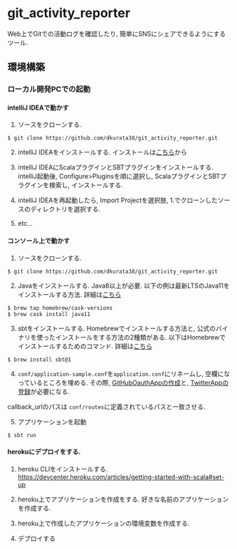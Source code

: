 # git_activity_reporter
Web上でGitでの活動ログを確認したり, 簡単にSNSにシェアできるようにするツール.

## 環境構築
### ローカル開発PCでの起動
#### intelliJ IDEAで動かす
1. ソースをクローンする.
```
$ git clone https://github.com/dkurata38/git_activity_reporter.git
```

2. intelliJ IDEAをインストールする.
インストールは[こちら](https://www.jetbrains.com/idea/)から

3. intelliJ IDEAにScalaプラグインとSBTプラグインをインストールする.
intelliJ起動後, Configure>Pluginsを順に選択し, ScalaプラグインとSBTプラグインを検索し, インストールする.

4. intelliJ IDEAを再起動したら, Import Projectを選択肢, 1.でクローンしたソースのディレクトリを選択する.

5. etc... 


#### コンソール上で動かす
1. ソースをクローンする.
```
$ git clone https://github.com/dkurata38/git_activity_reporter.git
```

2. Javaをインストールする.
Java8以上が必要. 以下の例は最新LTSのJava11をインストールする方法. 詳細は[こちら](https://qiita.com/seijikohara/items/56cc4ac83ef9d686fab2)
```
$ brew tap homebrew/cask-versions
$ brew cask install java11
```

3. sbtをインストールする.
Homebrewでインストールする方法と, 公式のバイナリを使ったインストールをする方法の2種類がある. 以下はHomebrewでインストールするためのコマンド. 詳細は[こちら](https://www.scala-sbt.org/1.0/docs/ja/Installing-sbt-on-Mac.html)
```
$ brew install sbt@1
```

4. `conf/application-sample.conf`を`application.conf`にリネームし, 空欄になっているところを埋める.
その際, [GitHubOauthAppの作成](https://windii.jp/study/howto/github-oauth)と, [TwitterAppの登録](https://qiita.com/kngsym2018/items/2524d21455aac111cdee)が必要になる.

callback_urlのパスは `conf/routes`に定義されているパスと一致させる.

5. アプリケーションを起動
```
$ sbt run
```

#### herokuにデプロイをする.
1. heroku CLIをインストールする.
https://devcenter.heroku.com/articles/getting-started-with-scala#set-up

2. heroku上でアプリケーションを作成をする.
好きな名前のアプリケーションを作成する.

3. heroku上で作成したアプリケーションの環境変数を作成する.

4. デプロイする
